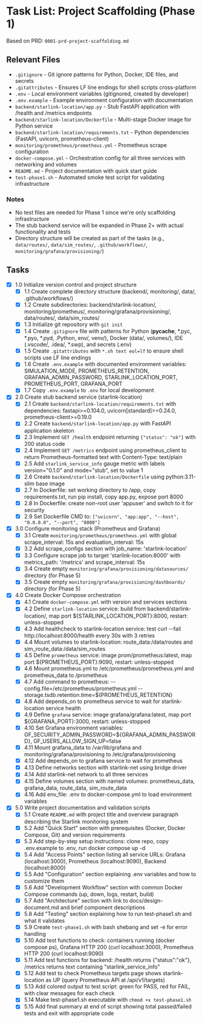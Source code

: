 # Task List: Project Scaffolding (Phase 1)

Based on PRD: `0001-prd-project-scaffolding.md`

## Relevant Files

- `.gitignore` - Git ignore patterns for Python, Docker, IDE files, and secrets
- `.gitattributes` - Ensures LF line endings for shell scripts cross-platform
- `.env` - Local environment variables (gitignored, created by developer)
- `.env.example` - Example environment configuration with documentation
- `backend/starlink-location/app.py` - Stub FastAPI application with /health and /metrics endpoints
- `backend/starlink-location/Dockerfile` - Multi-stage Docker image for Python service
- `backend/starlink-location/requirements.txt` - Python dependencies (FastAPI, uvicorn, prometheus-client)
- `monitoring/prometheus/prometheus.yml` - Prometheus scrape configuration
- `docker-compose.yml` - Orchestration config for all three services with networking and volumes
- `README.md` - Project documentation with quick start guide
- `test-phase1.sh` - Automated smoke test script for validating infrastructure

### Notes

- No test files are needed for Phase 1 since we're only scaffolding infrastructure
- The stub backend service will be expanded in Phase 2+ with actual functionality and tests
- Directory structure will be created as part of the tasks (e.g., `data/routes/`, `data/sim_routes/`, `.github/workflows/`, `monitoring/grafana/provisioning/`)

## Tasks

- [x] 1.0 Initialize version control and project structure
  - [x] 1.1 Create complete directory structure (backend/, monitoring/, data/, .github/workflows/)
  - [x] 1.2 Create subdirectories: backend/starlink-location/, monitoring/prometheus/, monitoring/grafana/provisioning/, data/routes/, data/sim_routes/
  - [x] 1.3 Initialize git repository with `git init`
  - [x] 1.4 Create `.gitignore` file with patterns for Python (__pycache__, *.pyc, *.pyo, *.pyd, .Python, env/, venv/), Docker (data/, volumes/), IDE (.vscode/, .idea/, *.swp), and secrets (.env)
  - [x] 1.5 Create `.gitattributes` with `*.sh text eol=lf` to ensure shell scripts use LF line endings
  - [x] 1.6 Create `.env.example` with documented environment variables: SIMULATION_MODE, PROMETHEUS_RETENTION, GRAFANA_ADMIN_PASSWORD, STARLINK_LOCATION_PORT, PROMETHEUS_PORT, GRAFANA_PORT
  - [x] 1.7 Copy `.env.example` to `.env` for local development

- [x] 2.0 Create stub backend service (starlink-location)
  - [x] 2.1 Create `backend/starlink-location/requirements.txt` with dependencies: fastapi>=0.104.0, uvicorn[standard]>=0.24.0, prometheus-client>=0.19.0
  - [x] 2.2 Create `backend/starlink-location/app.py` with FastAPI application skeleton
  - [x] 2.3 Implement `GET /health` endpoint returning `{"status": "ok"}` with 200 status code
  - [x] 2.4 Implement `GET /metrics` endpoint using prometheus_client to return Prometheus-formatted text with Content-Type: text/plain
  - [x] 2.5 Add `starlink_service_info` gauge metric with labels version="0.1.0" and mode="stub", set to value 1
  - [x] 2.6 Create `backend/starlink-location/Dockerfile` using python:3.11-slim base image
  - [x] 2.7 In Dockerfile: set working directory to /app, copy requirements.txt, run pip install, copy app.py, expose port 8000
  - [x] 2.8 In Dockerfile: create non-root user 'appuser' and switch to it for security
  - [x] 2.9 Set Dockerfile CMD to: `["uvicorn", "app:app", "--host", "0.0.0.0", "--port", "8000"]`

- [x] 3.0 Configure monitoring stack (Prometheus and Grafana)
  - [x] 3.1 Create `monitoring/prometheus/prometheus.yml` with global scrape_interval: 15s and evaluation_interval: 15s
  - [x] 3.2 Add scrape_configs section with job_name: 'starlink-location'
  - [x] 3.3 Configure scrape job to target 'starlink-location:8000' with metrics_path: '/metrics' and scrape_interval: 15s
  - [x] 3.4 Create empty `monitoring/grafana/provisioning/datasources/` directory (for Phase 5)
  - [x] 3.5 Create empty `monitoring/grafana/provisioning/dashboards/` directory (for Phase 5)

- [x] 4.0 Create Docker Compose orchestration
  - [x] 4.1 Create `docker-compose.yml` with version and services sections
  - [x] 4.2 Define `starlink-location` service: build from backend/starlink-location/, map port ${STARLINK_LOCATION_PORT}:8000, restart: unless-stopped
  - [x] 4.3 Add healthcheck to starlink-location service: test curl --fail http://localhost:8000/health every 30s with 3 retries
  - [x] 4.4 Mount volumes to starlink-location: route_data:/data/routes and sim_route_data:/data/sim_routes
  - [x] 4.5 Define `prometheus` service: image prom/prometheus:latest, map port ${PROMETHEUS_PORT}:9090, restart: unless-stopped
  - [x] 4.6 Mount prometheus.yml to /etc/prometheus/prometheus.yml and prometheus_data to /prometheus
  - [x] 4.7 Add command to prometheus: --config.file=/etc/prometheus/prometheus.yml --storage.tsdb.retention.time=${PROMETHEUS_RETENTION}
  - [x] 4.8 Add depends_on to prometheus service to wait for starlink-location service health
  - [x] 4.9 Define `grafana` service: image grafana/grafana:latest, map port ${GRAFANA_PORT}:3000, restart: unless-stopped
  - [x] 4.10 Set Grafana environment variables: GF_SECURITY_ADMIN_PASSWORD=${GRAFANA_ADMIN_PASSWORD}, GF_USERS_ALLOW_SIGN_UP=false
  - [x] 4.11 Mount grafana_data to /var/lib/grafana and monitoring/grafana/provisioning to /etc/grafana/provisioning
  - [x] 4.12 Add depends_on to grafana service to wait for prometheus
  - [x] 4.13 Define networks section with starlink-net using bridge driver
  - [x] 4.14 Add starlink-net network to all three services
  - [x] 4.15 Define volumes section with named volumes: prometheus_data, grafana_data, route_data, sim_route_data
  - [x] 4.16 Add env_file: .env to docker-compose.yml to load environment variables

- [x] 5.0 Write project documentation and validation scripts
  - [x] 5.1 Create `README.md` with project title and overview paragraph describing the Starlink monitoring system
  - [x] 5.2 Add "Quick Start" section with prerequisites (Docker, Docker Compose, Git) and version requirements
  - [x] 5.3 Add step-by-step setup instructions: clone repo, copy .env.example to .env, run docker compose up -d
  - [x] 5.4 Add "Access Points" section listing all service URLs: Grafana (localhost:3000), Prometheus (localhost:9090), Backend (localhost:8000)
  - [x] 5.5 Add "Configuration" section explaining .env variables and how to customize them
  - [x] 5.6 Add "Development Workflow" section with common Docker Compose commands (up, down, logs, restart, build)
  - [x] 5.7 Add "Architecture" section with link to docs/design-document.md and brief component descriptions
  - [x] 5.8 Add "Testing" section explaining how to run test-phase1.sh and what it validates
  - [x] 5.9 Create `test-phase1.sh` with bash shebang and set -e for error handling
  - [x] 5.10 Add test functions to check: containers running (docker compose ps), Grafana HTTP 200 (curl localhost:3000), Prometheus HTTP 200 (curl localhost:9090)
  - [x] 5.11 Add test functions for backend: /health returns {"status":"ok"}, /metrics returns text containing "starlink_service_info"
  - [x] 5.12 Add test to check Prometheus targets page shows starlink-location as UP (query Prometheus API at /api/v1/targets)
  - [x] 5.13 Add colored output to test script: green for PASS, red for FAIL, with clear messages for each check
  - [x] 5.14 Make test-phase1.sh executable with `chmod +x test-phase1.sh`
  - [x] 5.15 Add final summary at end of script showing total passed/failed tests and exit with appropriate code
